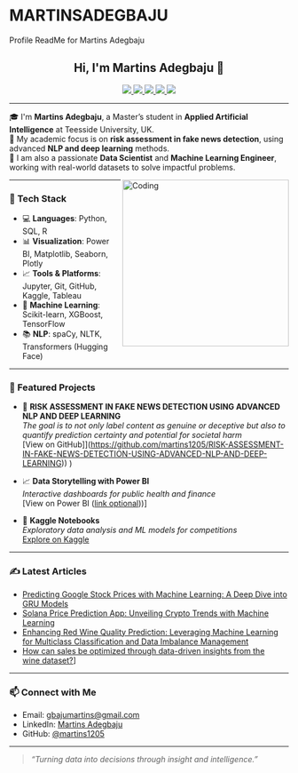 # MARTINSADEGBAJU
Profile ReadMe for Martins Adegbaju
<h2 align="center">Hi, I'm Martins Adegbaju 👋</h2>

<!-- Social Links -->
<p align="center">
  <a href="https://www.linkedin.com/in/martinsadegbaju/" target="_blank">
    <img src="https://img.shields.io/badge/LinkedIn-%230077B5.svg?style=for-the-badge&logo=linkedin&logoColor=white" />
  </a>
  <a href="https://www.kaggle.com/adegbaju" target="_blank">
    <img src="https://img.shields.io/badge/Kaggle-20BEFF?style=for-the-badge&logo=kaggle&logoColor=white" />
  </a>
  <a href="https://medium.com/@gbajumartins" target="_blank">
    <img src="https://img.shields.io/badge/Medium-12100E?style=for-the-badge&logo=medium&logoColor=white" />
  </a>
  <a href="mailto:gbajumartins@gmail.com" target="_blank">
    <img src="https://img.shields.io/badge/Gmail-D14836?style=for-the-badge&logo=gmail&logoColor=white" />
  </a>
  <a href="https://github.com/martins1205" target="_blank">
    <img src="https://img.shields.io/badge/GitHub-000?style=for-the-badge&logo=github&logoColor=white" />
  </a>
</p>

---

🎓 I'm **Martins Adegbaju**, a Master’s student in **Applied Artificial Intelligence** at Teesside University, UK.  
🔬 My academic focus is on **risk assessment in fake news detection**, using advanced **NLP and deep learning** methods.  
💼 I am also a passionate **Data Scientist** and **Machine Learning Engineer**, working with real-world datasets to solve impactful problems.

<img align="right" alt="Coding" width="300" src="https://c.tenor.com/NOYF3f82b_gAAAAC/programmer.gif" />

---

### 🚀 Tech Stack

- 💻 **Languages**: Python, SQL, R  
- 📊 **Visualization**: Power BI, Matplotlib, Seaborn, Plotly  
- 📈 **Tools & Platforms**: Jupyter, Git, GitHub, Kaggle, Tableau  
- 🤖 **Machine Learning**: Scikit-learn, XGBoost, TensorFlow  
- 📚 **NLP**: spaCy, NLTK, Transformers (Hugging Face)

---

### 📌 Featured Projects

- 🧠 **RISK ASSESSMENT IN FAKE NEWS DETECTION USING ADVANCED NLP AND DEEP LEARNING**  
  *The goal is to not only label content as genuine or deceptive but also to quantify prediction certainty and potential for societal harm*  
  [View on GitHub]](https://github.com/martins1205/RISK-ASSESSMENT-IN-FAKE-NEWS-DETECTION-USING-ADVANCED-NLP-AND-DEEP-LEARNING))
)

- 📈 **Data Storytelling with Power BI**  
  *Interactive dashboards for public health and finance*  
  [View on Power BI ([link optional](https://liveteesac-my.sharepoint.com/:u:/r/personal/q2207262_live_tees_ac_uk/Documents/big%20data%20ica/WINE%20WORK.pbix?csf=1&web=1&e=c4RILY)))]

- 🏅 **Kaggle Notebooks**  
  *Exploratory data analysis and ML models for competitions*  
  [Explore on Kaggle](https://www.kaggle.com/adegbaju)

---

### ✍️ Latest Articles

- [Predicting Google Stock Prices with Machine Learning: A Deep Dive into GRU Models](https://medium.com/@gbajumartins/predicting-google-stock-prices-with-machine-learning-a-deep-dive-into-gru-models-a9dbddc469bf) 
- [Solana Price Prediction App: Unveiling Crypto Trends with Machine Learning](https://medium.com/@gbajumartins/solana-price-prediction-app-unveiling-crypto-trends-with-machine-learning-3cd201c5db1a)
- [Enhancing Red Wine Quality Prediction: Leveraging Machine Learning for Multiclass Classification and Data Imbalance Management](https://medium.com/@gbajumartins/enhancing-red-wine-quality-prediction-leveraging-machine-learning-for-multiclass-classification-098cc3daaf3f)
- [How can sales be optimized through data-driven insights from the wine dataset?]([https://medium.com/@gbajumartins/in-an-effort-to-optimize-wine-sales-and-leverage-data-driven-insights-we-embarked-on-a-b276ca2050b8)]

---

### 📫 Connect with Me

- Email: gbajumartins@gmail.com  
- LinkedIn: [Martins Adegbaju](https://www.linkedin.com/in/martinsadegbaju/)  
- GitHub: [@martins1205](https://github.com/martins1205)

---

> *“Turning data into decisions through insight and intelligence.”*

